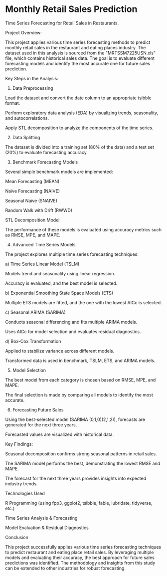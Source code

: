 # Monthly Retail Sales Prediction
Time Series Forecasting for Retail Sales in Restaurants.


Project Overview:

This project applies various time series forecasting methods to predict monthly retail sales in the restaurant and eating places industry. The dataset used in this analysis is sourced from the "MRTSSM7225USN.xls" file, which contains historical sales data. The goal is to evaluate different forecasting models and identify the most accurate one for future sales prediction.

Key Steps in the Analysis:

1. Data Preprocessing

Load the dataset and convert the date column to an appropriate tsibble format.

Perform exploratory data analysis (EDA) by visualizing trends, seasonality, and autocorrelations.

Apply STL decomposition to analyze the components of the time series.

2. Data Splitting

The dataset is divided into a training set (80% of the data) and a test set (20%) to evaluate forecasting accuracy.

3. Benchmark Forecasting Models

Several simple benchmark models are implemented:

Mean Forecasting (MEAN)

Naïve Forecasting (NAIVE)

Seasonal Naïve (SNAIVE)

Random Walk with Drift (RWWD)

STL Decomposition Model

The performance of these models is evaluated using accuracy metrics such as RMSE, MPE, and MAPE.

4. Advanced Time Series Models

The project explores multiple time series forecasting techniques:

a) Time Series Linear Model (TSLM)

Models trend and seasonality using linear regression.

Accuracy is evaluated, and the best model is selected.

b) Exponential Smoothing State Space Models (ETS)

Multiple ETS models are fitted, and the one with the lowest AICc is selected.

c) Seasonal ARIMA (SARIMA)

Conducts seasonal differencing and fits multiple ARIMA models.

Uses AICc for model selection and evaluates residual diagnostics.

d) Box-Cox Transformation

Applied to stabilize variance across different models.

Transformed data is used in benchmark, TSLM, ETS, and ARIMA models.

5. Model Selection

The best model from each category is chosen based on RMSE, MPE, and MAPE.

The final selection is made by comparing all models to identify the most accurate.

6. Forecasting Future Sales

Using the best-selected model (SARIMA (0,1,0)(2,1,2)), forecasts are generated for the next three years.

Forecasted values are visualized with historical data.

Key Findings:

Seasonal decomposition confirms strong seasonal patterns in retail sales.

The SARIMA model performs the best, demonstrating the lowest RMSE and MAPE.

The forecast for the next three years provides insights into expected industry trends.

Technologies Used

R Programming (using fpp3, ggplot2, tsibble, fable, lubridate, tidyverse, etc.)

Time Series Analysis & Forecasting

Model Evaluation & Residual Diagnostics

Conclusion

This project successfully applies various time series forecasting techniques to predict restaurant and eating place retail sales. By leveraging multiple models and evaluating their accuracy, the best approach for future sales predictions was identified. The methodology and insights from this study can be extended to other industries for robust forecasting.

